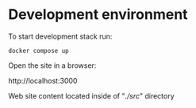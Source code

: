 # Development environment

To start development stack run:

```
docker compose up
```

Open the site in a browser:

http://localhost:3000

Web site content located inside of "_./src_" directory
